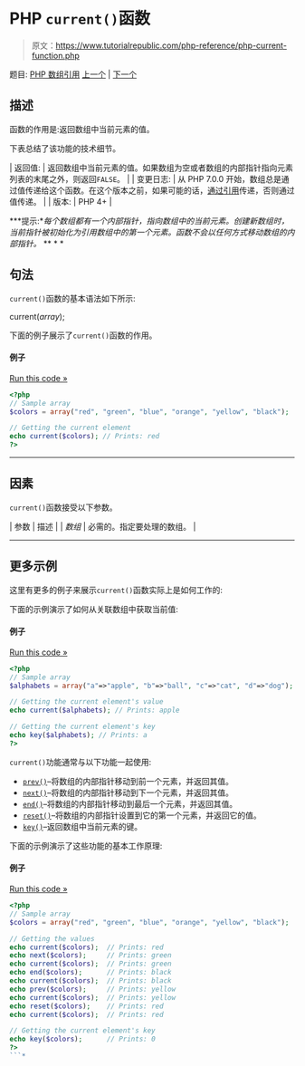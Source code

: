 # PHP `current()`函数

> 原文：<https://www.tutorialrepublic.com/php-reference/php-current-function.php>

题目: [PHP 数组引用](php-array-functions.php) [上一个](php-count-function.php) | [下一个](php-end-function.php)

## 描述

函数的作用是:返回数组中当前元素的值。

下表总结了该功能的技术细节。

| 返回值: | 返回数组中当前元素的值。如果数组为空或者数组的内部指针指向元素列表的末尾之外，则返回`FALSE`。 |
| 变更日志: | 从 PHP 7.0.0 开始，数组总是通过值传递给这个函数。在这个版本之前，如果可能的话，[通过引用](/php-tutorial/php-functions.php#pass-arguments-by-reference)传递，否则通过值传递。 |
| 版本: | PHP 4+ |

 ***提示:**每个数组都有一个内部指针，指向数组中的当前元素。创建新数组时，当前指针被初始化为引用数组中的第一个元素。函数不会以任何方式移动数组的内部指针。*  ** * *

## 句法

`current()`函数的基本语法如下所示:

current(*array*);

下面的例子展示了`current()`函数的作用。

#### 例子

[Run this code »](../codelab.php?topic=php&file=get-the-current-element-in-an-array "Run this code to view the output")

```php
<?php
// Sample array
$colors = array("red", "green", "blue", "orange", "yellow", "black");

// Getting the current element 
echo current($colors); // Prints: red
?>
```

* * *

## 因素

`current()`函数接受以下参数。

| 参数 | 描述 |
| *数组* | 必需的。指定要处理的数组。 |

* * *

## 更多示例

这里有更多的例子来展示`current()`函数实际上是如何工作的:

下面的示例演示了如何从关联数组中获取当前值:

#### 例子

[Run this code »](../codelab.php?topic=php&file=get-the-current-value-from-an-associative-array "Run this code to view the output")

```php
<?php
// Sample array
$alphabets = array("a"=>"apple", "b"=>"ball", "c"=>"cat", "d"=>"dog");

// Getting the current element's value
echo current($alphabets); // Prints: apple

// Getting the current element's key
echo key($alphabets); // Prints: a
?>
```

`current()`功能通常与以下功能一起使用:

*   [`prev()`](php-prev-function.php)–将数组的内部指针移动到前一个元素，并返回其值。
*   [`next()`](php-next-function.php)–将数组的内部指针移动到下一个元素，并返回其值。
*   [`end()`](php-end-function.php)–将数组的内部指针移动到最后一个元素，并返回其值。
*   [`reset()`](php-reset-function.php)–将数组的内部指针设置到它的第一个元素，并返回它的值。
*   [`key()`](php-key-function.php)–返回数组中当前元素的键。

下面的示例演示了这些功能的基本工作原理:

#### 例子

[Run this code »](../codelab.php?topic=php&file=using-current-with-other-related-functions "Run this code to view the output")

```php
<?php
// Sample array
$colors = array("red", "green", "blue", "orange", "yellow", "black");

// Getting the values 
echo current($colors);  // Prints: red
echo next($colors);     // Prints: green
echo current($colors);  // Prints: green
echo end($colors);      // Prints: black
echo current($colors);  // Prints: black
echo prev($colors);     // Prints: yellow
echo current($colors);  // Prints: yellow
echo reset($colors);    // Prints: red
echo current($colors);  // Prints: red

// Getting the current element's key
echo key($colors);      // Prints: 0
?>
```*